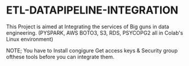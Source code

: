 # ETL-DATAPIPELINE-INTEGRATION
This Project is aimed at Integrating the services of Big guns in data engineering.
(PYSPARK, AWS BOTO3, S3, RDS, PSYCOPG2 all in Colab's Linux environment)

NOTE;
You have to Install
congigure
Get access keys & Security group ofthese tools before you can integrate them.
